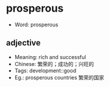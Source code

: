 # prosperous

- Word: prosperous

## adjective

- Meaning: rich and successful
- Chinese: 繁荣的；成功的；兴旺的
- Tags: development::good
- Eg.: prosperous countries 繁荣的国家

